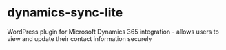 # dynamics-sync-lite
WordPress plugin for Microsoft Dynamics 365 integration - allows users to view and update their contact information securely
